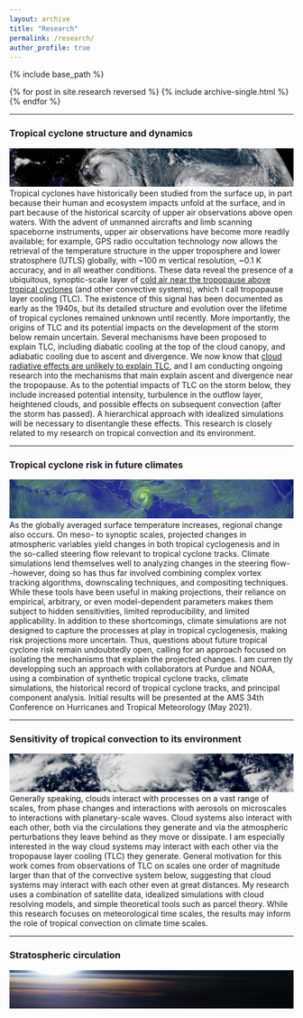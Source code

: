 ```yaml
---
layout: archive
title: "Research"
permalink: /research/
author_profile: true
---
```


{% include base_path %}

{% for post in site.research reversed %}
  {% include archive-single.html %}
{% endfor %}

---
### Tropical cyclone structure and dynamics
![1](../images/TC2.png)
Tropical cyclones have historically been studied from the surface up, in part because their human and ecosystem impacts unfold at the surface, and in part because of the historical scarcity of upper air observations above open waters.  With the advent of unmanned aircrafts and limb scanning spaceborne instruments, upper air observations have become more readily available; for example, GPS radio occultation technology now allows the retrieval of the temperature structure in the upper troposphere and lower stratosphere (UTLS) globally, with ~100 m vertical resolution, ~0.1 K accuracy, and in all weather conditions. These data reveal the presence of a ubiquitous, synoptic-scale layer of [cold air near the tropopause above tropical cyclones](https://lrivoire.github.io/publication/2016-09-24-evolution) (and other convective systems), which I call tropopause layer cooling (TLC). The existence of this signal has been documented as early as the 1940s, but its detailed structure and evolution over the lifetime of tropical cyclones remained unknown until recently. More importantly, the origins of TLC and its potential impacts on the development of the storm below remain uncertain. Several mechanisms have been proposed to explain TLC, including diabatic cooling at the top of the cloud canopy, and adiabatic cooling due to ascent and divergence. We now know that [cloud radiative effects are unlikely to explain TLC](https://lrivoire.github.io/publication/2020-06-18-quantifying), and I am conducting ongoing research into the mechanisms that main explain ascent and divergence near the tropopause. As to the potential impacts of TLC on the storm below, they include increased potential intensity, turbulence in the outflow layer, heightened clouds, and possible effects on subsequent convection (after the storm has passed). A hierarchical approach with idealized simulations will be necessary to disentangle these effects. This research is closely related to my research on tropical convection and its environment.

---

### Tropical cyclone risk in future climates
![ ](../images/TC.png)
As the globally averaged surface temperature increases, regional change also occurs. On meso- to synoptic scales, projected changes in atmospheric variables yield changes in both tropical cyclogenesis and in the so-called steering flow relevant to tropical cyclone tracks. Climate simulations lend themselves well to analyzing changes in the steering flow--however, doing so has thus far involved combining complex vortex tracking algorithms, downscaling techniques, and compositing techniques. While these tools have been useful in making projections, their reliance on empirical, arbitrary, or even model-dependent parameters makes them subject to hidden sensitivities, limited reproducibility, and limited applicability. In addition to these shortcomings, climate simulations are not designed to capture the processes at play in tropical cyclogenesis, making risk projections more uncertain. Thus, questions about future tropical cyclone risk remain undoubtedly open, calling for an approach focused on isolating the mechanisms that explain the projected changes. I am curren tly developping such an approach with collaborators at Purdue and NOAA, using a combination of synthetic tropical cyclone tracks, climate simulations, the historical record of tropical cyclone tracks, and principal component analysis. Initial results will be presented at the AMS 34th Conference on Hurricanes and Tropical Meteorology (May 2021).

---

### Sensitivity of tropical convection to its environment
![ ](../images/convection.png)
Generally speaking, clouds interact with processes on a vast range of scales, from phase changes and interactions with aerosols on microscales to interactions with planetary-scale waves. Cloud systems also interact with each other, both via the circulations they generate and via the atmospheric perturbations they leave behind as they move or dissipate. I am especially interested in the way cloud systems may interact with each other via the tropopause layer cooling (TLC) they generate. General motivation for this work comes from observations of TLC on scales one order of magnitude larger than that of the convective system below, suggesting that cloud systems may interact with each other even at great distances. My research uses a combination of satellite data, idealized simulations with cloud resolving models, and simple theoretical tools such as parcel theory. While this research focuses on meteorological time scales, the results may inform the role of tropical convection on climate time scales.

---

### Stratospheric circulation
![ ](../images/stratosphere.png)

